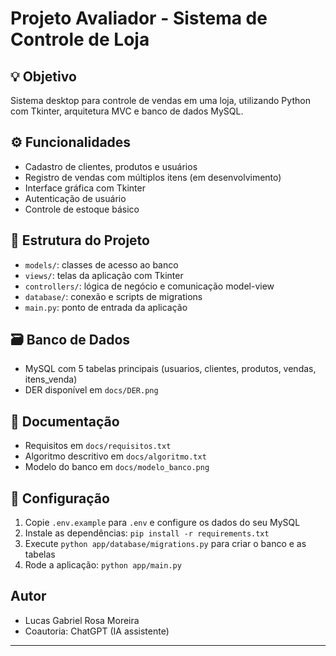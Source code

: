 # Projeto Avaliador - Sistema de Controle de Loja

## 💡 Objetivo
Sistema desktop para controle de vendas em uma loja, utilizando Python com Tkinter, arquitetura MVC e banco de dados MySQL.

## ⚙️ Funcionalidades
- Cadastro de clientes, produtos e usuários
- Registro de vendas com múltiplos itens (em desenvolvimento)
- Interface gráfica com Tkinter
- Autenticação de usuário
- Controle de estoque básico

## 🧱 Estrutura do Projeto
- `models/`: classes de acesso ao banco
- `views/`: telas da aplicação com Tkinter
- `controllers/`: lógica de negócio e comunicação model-view
- `database/`: conexão e scripts de migrations
- `main.py`: ponto de entrada da aplicação

## 🗃 Banco de Dados
- MySQL com 5 tabelas principais (usuarios, clientes, produtos, vendas, itens_venda)
- DER disponível em `docs/DER.png`

## 📝 Documentação
- Requisitos em `docs/requisitos.txt`
- Algoritmo descritivo em `docs/algoritmo.txt`
- Modelo do banco em `docs/modelo_banco.png`

## 🔐 Configuração
1. Copie `.env.example` para `.env` e configure os dados do seu MySQL
2. Instale as dependências: `pip install -r requirements.txt`
3. Execute `python app/database/migrations.py` para criar o banco e as tabelas
4. Rode a aplicação: `python app/main.py`

## Autor
- Lucas Gabriel Rosa Moreira
- Coautoria: ChatGPT (IA assistente)

---

